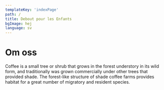 ```yaml
---
templateKey: 'indexPage'
path: /
title: Debout pour les Enfants
bgImage: hej
language: sv
---
```

# Om oss
Coffee is a small tree or shrub that grows in the forest understory in its wild form, and traditionally was grown commercially under other trees that provided shade. The forest-like structure of shade coffee farms provides habitat for a great number of migratory and resident species.
